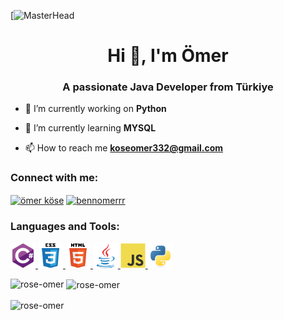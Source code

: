  [![MasterHead](https://media.licdn.com/dms/image/D4D16AQFBxKYEAauUfQ/profile-displaybackgroundimage-shrink_350_1400/0/1716384585708?e=1724889600&v=beta&t=ekDfs_aDhfLkPhMguRlhhM1Qmh53W9nxIr0u9Pf6iho)
<h1 align="center">Hi 👋, I'm Ömer</h1>
<h3 align="center">A passionate Java Developer from Türkiye</h3>

- 🔭 I’m currently working on **Python**

- 🌱 I’m currently learning **MYSQL**

- 📫 How to reach me **koseomer332@gmail.com**

<h3 align="left">Connect with me:</h3>
<p align="left">
<a href="https://linkedin.com/in/ömer-köse-aa22422a4" target="blank"><img align="center" src="https://raw.githubusercontent.com/rahuldkjain/github-profile-readme-generator/master/src/images/icons/Social/linked-in-alt.svg" alt="ömer köse" height="30" width="40" /></a>
<a href="https://instagram.com/bennomerrr" target="blank"><img align="center" src="https://raw.githubusercontent.com/rahuldkjain/github-profile-readme-generator/master/src/images/icons/Social/instagram.svg" alt="bennomerrr" height="30" width="40" /></a>
</p>

<h3 align="left">Languages and Tools:</h3>
<p align="left"> <a href="https://www.w3schools.com/cs/" target="_blank" rel="noreferrer"> <img src="https://raw.githubusercontent.com/devicons/devicon/master/icons/csharp/csharp-original.svg" alt="csharp" width="40" height="40"/> </a> <a href="https://www.w3schools.com/css/" target="_blank" rel="noreferrer"> <img src="https://raw.githubusercontent.com/devicons/devicon/master/icons/css3/css3-original-wordmark.svg" alt="css3" width="40" height="40"/> </a> <a href="https://www.w3.org/html/" target="_blank" rel="noreferrer"> <img src="https://raw.githubusercontent.com/devicons/devicon/master/icons/html5/html5-original-wordmark.svg" alt="html5" width="40" height="40"/> </a> <a href="https://www.java.com" target="_blank" rel="noreferrer"> <img src="https://raw.githubusercontent.com/devicons/devicon/master/icons/java/java-original.svg" alt="java" width="40" height="40"/> </a> <a href="https://developer.mozilla.org/en-US/docs/Web/JavaScript" target="_blank" rel="noreferrer"> <img src="https://raw.githubusercontent.com/devicons/devicon/master/icons/javascript/javascript-original.svg" alt="javascript" width="40" height="40"/> </a> <a href="https://www.python.org" target="_blank" rel="noreferrer"> <img src="https://raw.githubusercontent.com/devicons/devicon/master/icons/python/python-original.svg" alt="python" width="40" height="40"/> </a> </p>

<p><img align="left" src="https://github-readme-stats.vercel.app/api/top-langs?username=rose-omer&show_icons=true&locale=en&layout=compact" alt="rose-omer" /></p>

<p>&nbsp;<img align="center" src="https://github-readme-stats.vercel.app/api?username=rose-omer&show_icons=true&locale=en" alt="rose-omer" /></p>

<p><img align="center" src="https://github-readme-streak-stats.herokuapp.com/?user=rose-omer&" alt="rose-omer" /></p>
